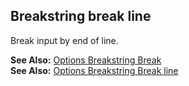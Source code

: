 ## Breakstring break line

Break input by end of line.

**See Also:** [Options Breakstring Break](/pages/Docs/Options/breakstring/break/)  
**See Also:** [Options Breakstring Break line](/pages/Docs/Options/breakstring/break/line/)  